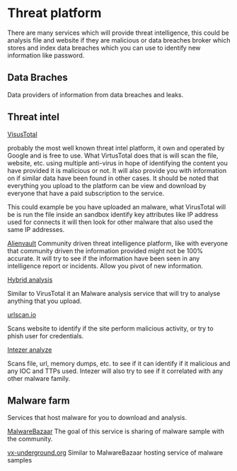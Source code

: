 # Threat platform

There are many services which will provide threat intelligence, this could be analysis file and website if they are malicious or data breaches broker which stores and index data breaches which you can use to identify new information like password.


## Data Braches

Data providers of information from data breaches and leaks.


## Threat intel

[VisusTotal](https:/www.virustotal.com)

probably the most well known threat intel platform, it own and operated by Google and is free to use. What VirtusTotal does that is will scan the file, website, etc. using multiple anti-virus in hope of identifying the content you have provided it is malicious or not.
It will also provide you with information on if similar data have been found in other cases.
It should be noted that everything you upload to the platform can be view and download by everyone that have a paid subscription to the service.

This could example be you have uploaded an malware, what VirusTotal will be is run the file inside an sandbox identify key attributes like IP address used for connects it will then look for other malware that also used the same IP addresses.

[Alienvault](https://otx.alienvault.com/)
Community driven threat intelligence platform, like with everyone that community driven the information provided might not be 100% accurate. It will try to see if the information have been seen in any intelligence report or incidents. Allow you pivot of new information.

[Hybrid analysis](https://hybrid-analysis.com/)

Similar to VirusTotal it an Malware analysis service that will try to analyse anything that you upload.

[urlscan.io](https://urlscan.io/)

Scans website to identify if the site perform malicious activity, or try to phish user for credentials. 

[Intezer analyze](https://analyze.intezer.com/)

Scans file, url, memory dumps, etc. to see if it can identify if it malicious and any IOC and TTPs used. 
Intezer will also try to see if it correlated with any other malware family.

## Malware farm

Services that host malware for you to download and analysis.

[MalwareBazaar](https://bazaar.abuse.ch/)
The goal of this service is sharing of malware sample with the community. 

[vx-underground.org](https://www.vx-underground.org/)
Similar to MalwareBazaar hosting service of malware samples